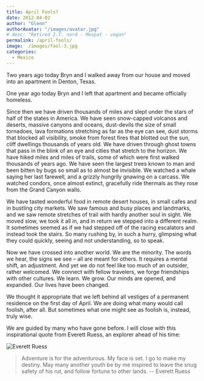 ```yaml
---
title: April Fools?
date: 2012-04-02
author: "Glenn"
authorAvatar: "/images/avatar.jpg"
# desc: "Retired I.T. nerd - Mexpat - vegan"
permalink: /april-fools/
image:  /images/fool-3.jpg
categories:
  - Mexico
---
```

Two years ago today Bryn and I walked away from our house and moved into an apartment in Denton, Texas.

One year ago today Bryn and I left that apartment and became officially homeless.

Since then we have driven thousands of miles and slept under the stars of half of the states in America. We have seen snow-capped volcanos and deserts, massive canyons and oceans, dust-devils the size of small tornadoes, lava formations stretching as far as the eye can see, dust storms that blocked all visibility, smoke from forest fires that blotted out the sun, cliff dwellings thousands of years old. We have driven through ghost towns that pass in the blink of an eye and cities that stretch to the horizon. We have hiked miles and miles of trails, some of which were first walked thousands of years ago. We have seen the largest trees known to man and been bitten by bugs so small as to almost be invisible. We watched a whale saying her last farewell, and a grizzly hungrily gnawing on a carcass. We watched condors, once almost extinct, gracefully ride thermals as they rose from the Grand Canyon walls.

We have tasted wonderful food in remote desert houses, in small cafes and in bustling city markets. We saw famous and busy places and landmarks, and we saw remote stretches of trail with hardly another soul in sight. We moved slow, we took it all in, and in return we stepped into a different realm. It sometimes seemed as if we had stepped off of the racing escalators and instead took the stairs. So many rushing by, in such a hurry, glimpsing what they could quickly, seeing and not understanding, so to speak.

Now we have crossed into another world. We are the minority. The words we hear, the signs we see – all are meant for others. It requires a mental shift, an adjustment. And yet we do not feel like too much of an outsider, rather welcomed. We connect with fellow travelers, we forge friendships with other cultures. We learn. We grow. Our minds are opened, and expanded. Our lives have been changed.

We thought it appropriate that we left behind all vestiges of a permanent residence on the first day of April. We are doing what many would call foolish, after all. But sometimes what one might see as foolish is, instead, truly wise.

We are guided by many who have gone before. I will close with this inspirational quote from Everett Ruess, an explorer ahead of his time:

![Everett Ruess][1]

> Adventure is for the adventurous.
My face is set.
I go to make my destiny.
May many another youth be by me inspired to leave the snug safety of his rut, and follow fortune to other lands. 
-- Everett Ruess

 [1]: ../images/2012/04/Everett-Ruess.jpg